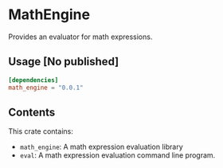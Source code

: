 # MathEngine
Provides an evaluator for math expressions.

## Usage [No published]
```toml
[dependencies]
math_engine = "0.0.1"
```

## Contents
This crate contains:
- `math_engine`: A math expression evaluation library
- `eval`: A math expression evaluation command line program.